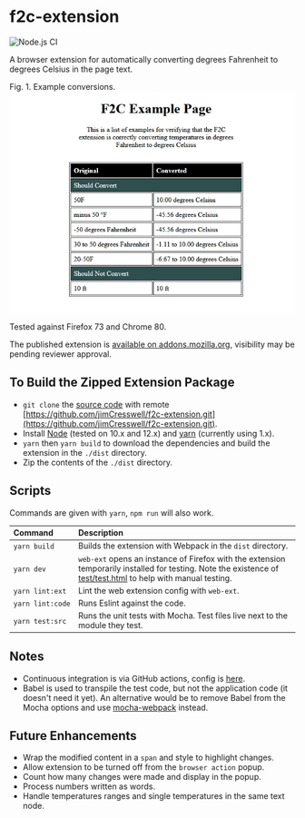 # f2c-extension

![Node.js CI](https://github.com/jimCresswell/f2c-extension/workflows/Node.js%20CI/badge.svg)

A browser extension for automatically converting degrees Fahrenheit to degrees Celsius in the page text.

Fig. 1. Example conversions.
![Example in-page temperature conversions from Fahrenheit to Celsius](./f2c_screenshot.png "Example in-page temperature conversions from Fahrenheit to Celsius")

Tested against Firefox 73 and Chrome 80.

The published extension is [available on addons.mozilla.org](https://addons.mozilla.org/en-US/firefox/addon/f2c/), visibility may be pending reviewer approval.

## To Build the Zipped Extension Package

* `git clone` the [source code](https://github.com/jimCresswell/f2c-extension) with remote [https://github.com/jimCresswell/f2c-extension.git](https://github.com/jimCresswell/f2c-extension.git).
* Install [Node](https://nodejs.org/en/) (tested on 10.x and 12.x) and [yarn](https://classic.yarnpkg.com/en/docs/install) (currently using 1.x).
* `yarn` then `yarn build` to download the dependencies and build the extension in the `./dist` directory.
* Zip the contents of the `./dist` directory.

## Scripts

Commands are given with `yarn`, `npm run` will also work.

| Command         | Description                                                                   |
| :---             | :---                                                                           |
| <code>yarn&nbsp;build</code>    | Builds the extension with Webpack in the `dist` directory.                    |
| <code>yarn&nbsp;dev</code>      | `web-ext` opens an instance of Firefox with the extension temporarily installed for testing. Note the existence of [test/test.html](./test/test.html) to help with manual testing. |
| <code>yarn&nbsp;lint:ext</code> | Lint the web extension config with `web-ext`.                                  |
| <code>yarn&nbsp;lint:code</code> | Runs Eslint against the code.                                                 |
| <code>yarn&nbsp;test:src</code>  | Runs the unit tests with Mocha. Test files live next to the module they test. |

## Notes

* Continuous integration is via GitHub actions, config is [here](./.github/workflows).
* Babel is used to transpile the test code, but not the application code (it doesn't need it yet). An alternative would be to remove Babel from the Mocha options and use [mocha-webpack](https://github.com/zinserjan/mocha-webpack) instead.

## Future Enhancements

* Wrap the modified content in a `span` and style to highlight changes.
* Allow extension to be turned off from the `browser action` popup.
* Count how many changes were made and display in the popup.
* Process numbers written as words.
* Handle temperatures ranges and single temperatures in the same text node.
